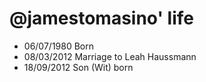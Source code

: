 @jamestomasino' life
===============

- 06/07/1980 Born
- 08/03/2012 Marriage to Leah Haussmann
- 18/09/2012 Son (Wit) born